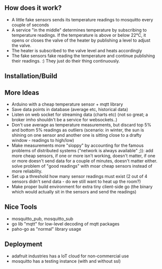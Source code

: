 ## How does it work?
* A little fake sensors sends its temperature readings to mosquitto every
  couple of seconds
* A service "in the middle" determines temperature by subscribing
  to temperature readings. If the temperature is above or below 22°C, it opens
  or closes the valve of the heater by publishing a level to adjust the valve.
* The heater is subscribed to the valve level and heats accordingly
* The fake sensors fake reading the temperature and continue publishing their
  readings. :) They just do their thing continuously.

## Installation/Build

## More Ideas
* Arduino with a cheap temperature sensor + mqtt library
* Save data points in database (average etc, historical data)
* Listen on web socket for streaming data (charts etc) (not so great; a broker
  imho shouldn't be a service for websockets..)
* Don't use average as temperature measurements, but discard top 5% and bottom
  5% readings as outliers (scenario: in winter, the sun is shining on one
  sensor and another one is sitting close to a drafty window - readings to
  high/low)
* Make measurements more "sloppy" by accounting for the famous problems of
  distributed systems ("network is always available" ;)): add more cheap
  sensors, if one or more isn't working, doesn't matter, if one or more
  doesn't send data for a couple of minutes, doesn't matter either. solve
  problem of "good readings" with moar cheap sensors instead of more
  reliability.
* Set up a threshold how many sensor readings must exist (2 out of 4 sensors
  didn't send data - do we still want to heat up the room?)
* Make proper build environment for extra tiny client-side go (the binary
  which would actually sit in the sensors and send the readings)

## Nice Tools
* mosquitto_pub, mosquitto_sub
* go lib "mqtt" for low-level decoding of mqtt packages
* paho-go as "normal" library usage

## Deployment
* adafruit industries has a IoT cloud for non-commercial use
* mosquitto has a testing instance (with and without ssl)



